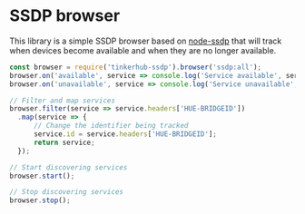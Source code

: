 # SSDP browser

This library is a simple SSDP browser based on [node-ssdp](https://github.com/diversario/node-ssdp/)
that will track when devices become available and when they are no longer
available.

```javascript
const browser = require('tinkerhub-ssdp').browser('ssdp:all');
browser.on('available', service => console.log('Service available', service));
browser.on('unavailable', service => console.log('Service unavailable', service));

// Filter and map services
browser.filter(service => service.headers['HUE-BRIDGEID'])
  .map(service => {
	  // Change the identifier being tracked
	  service.id = service.headers['HUE-BRIDGEID'];
	  return service;
  });

// Start discovering services
browser.start();

// Stop discovering services
browser.stop();
```
